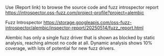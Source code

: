 Use (Report link) to browse the source code and fuzz introspector report https://introspector.oss-fuzz.com/project-profile?project=alembic

Fuzz Introspector
https://storage.googleapis.com/oss-fuzz-introspector/alembic/inspector-report/20250514/fuzz_report.html

Alembic has only a single fuzz driver that is shown as blocked by static analysis, reaching almost no code at all.  Dynamic analysis shows 10% coverage, with lots of potential for new fuzz drivers.